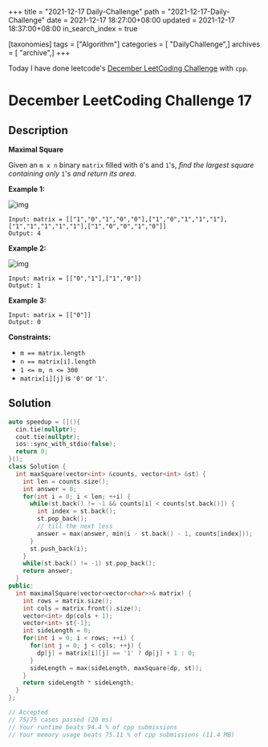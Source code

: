 +++
title = "2021-12-17 Daily-Challenge"
path = "2021-12-17-Daily-Challenge"
date = 2021-12-17 18:27:00+08:00
updated = 2021-12-17 18:37:00+08:00
in_search_index = true

[taxonomies]
tags = ["Algorithm"]
categories = [ "DailyChallenge",]
archives = [ "archive",]
+++

Today I have done leetcode's [December LeetCoding Challenge](https://leetcode.com/problems/maximal-square/) with `cpp`.

<!-- more -->

# December LeetCoding Challenge 17

## Description

**Maximal Square**

Given an `m x n` binary `matrix` filled with `0`'s and `1`'s, *find the largest square containing only* `1`'s *and return its area*.

 

**Example 1:**

![img](https://assets.leetcode.com/uploads/2020/11/26/max1grid.jpg)

```
Input: matrix = [["1","0","1","0","0"],["1","0","1","1","1"],["1","1","1","1","1"],["1","0","0","1","0"]]
Output: 4
```

**Example 2:**

![img](https://assets.leetcode.com/uploads/2020/11/26/max2grid.jpg)

```
Input: matrix = [["0","1"],["1","0"]]
Output: 1
```

**Example 3:**

```
Input: matrix = [["0"]]
Output: 0
```

 

**Constraints:**

- `m == matrix.length`
- `n == matrix[i].length`
- `1 <= m, n <= 300`
- `matrix[i][j]` is `'0'` or `'1'`.

## Solution

``` cpp
auto speedup = [](){
  cin.tie(nullptr);
  cout.tie(nullptr);
  ios::sync_with_stdio(false);
  return 0;
}();
class Solution {
  int maxSquare(vector<int> &counts, vector<int> &st) {
    int len = counts.size();
    int answer = 0;
    for(int i = 0; i < len; ++i) {
      while(st.back() != -1 && counts[i] < counts[st.back()]) {
        int index = st.back();
        st.pop_back();
        // till the next less
        answer = max(answer, min(i - st.back() - 1, counts[index]));
      }
      st.push_back(i);
    }    
    while(st.back() != -1) st.pop_back();
    return answer;
  }
public:
  int maximalSquare(vector<vector<char>>& matrix) {
    int rows = matrix.size();
    int cols = matrix.front().size();
    vector<int> dp(cols + 1);
    vector<int> st{-1};
    int sideLength = 0;
    for(int i = 0; i < rows; ++i) {
      for(int j = 0; j < cols; ++j) {
        dp[j] = matrix[i][j] == '1' ? dp[j] + 1 : 0;
      }
      sideLength = max(sideLength, maxSquare(dp, st));
    }
    return sideLength * sideLength;
  }
};

// Accepted
// 75/75 cases passed (20 ms)
// Your runtime beats 94.4 % of cpp submissions
// Your memory usage beats 75.11 % of cpp submissions (11.4 MB)
```
